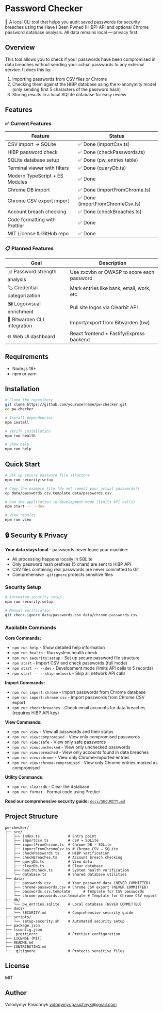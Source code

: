 # Password Checker

🔐 A local CLI tool that helps you audit saved passwords for security breaches using the Have I Been Pwned (HIBP) API and optional Chrome password database analysis. All data remains local — privacy first.

## Overview

This tool allows you to check if your passwords have been compromised in data breaches without sending your actual passwords to any external service. It does this by:

1. Importing passwords from CSV files or Chrome
2. Checking them against the HIBP database using the k-anonymity model (only sending first 5 characters of the password hash)
3. Storing results in a local SQLite database for easy review

## Features

### ✅ Current Features

| Feature | Status |
| ------- | ------ |
| CSV import → SQLite | ✅ Done (importCsv.ts) |
| HIBP password check | ✅ Done (checkPasswords.ts) |
| SQLite database setup | ✅ Done (pw_entries table) |
| Terminal viewer with filters | ✅ Done (queryDb.ts) |
| Modern TypeScript + ES Modules | ✅ Done |
| Chrome DB import | ✅ Done (importFromChrome.ts) |
| Chrome CSV export import | ✅ Done (importFromChromeCsv.ts) |
| Account breach checking | ✅ Done (checkBreaches.ts) |
| Code formatting with Prettier | ✅ Done |
| MIT License & GitHub repo | ✅ Done |

### 📋 Planned Features

| Goal | Description |
| ---- | ----------- |
| 📊 Password strength analysis | Use zxcvbn or OWASP to score each password |
| 🏷 Credential categorization | Mark entries like bank, email, work, etc. |
| 🖼 Logo/visual enrichment | Pull site logos via Clearbit API |
| 🔐 Bitwarden CLI integration | Import/export from Bitwarden (bw) |
| 🌐 Web UI dashboard | React frontend + Fastify/Express backend |

## Requirements

- Node.js 18+
- npm or yarn

## Installation

```bash
# Clone the repository
git clone https://github.com/yourusername/pw-checker.git
cd pw-checker

# Install dependencies
npm install

# Verify installation
npm run health

# Show help
npm run help
```

## Quick Start

```bash
# Set up secure password file structure
npm run security:setup

# Copy the example file (do not commit your actual passwords!)
cp data/passwords.csv.template data/passwords.csv

# Run the application in development mode (limits API calls)
npm start -- --dev

# View results
npm run view
```

## 🔒 Security & Privacy

**Your data stays local** - passwords never leave your machine:
- All processing happens locally in SQLite
- Only password hash prefixes (5 chars) are sent to HIBP API
- CSV files containing real passwords are never committed to Git
- Comprehensive `.gitignore` protects sensitive files

### Security Setup

```bash
# Automated security setup
npm run security:setup

# Manual verification
git check-ignore data/passwords.csv data/chrome-passwords.csv
```

### Available Commands

**Core Commands:**

- `npm run help` - Show detailed help information
- `npm run health` - Run system health check  
- `npm run security:setup` - Set up secure password file structure
- `npm start` - Import CSV and check passwords (full mode)
- `npm start -- --dev` - Development mode (limits API calls to 5 records)
- `npm start -- --skip-network` - Skip all network API calls

**Import Commands:**

- `npm run import:chrome` - Import passwords from Chrome database
- `npm run import:chrome-csv` - Import passwords from Chrome CSV export
- `npm run check:breaches` - Check email accounts for data breaches (requires HIBP API key)

**View Commands:**

- `npm run view` - View all passwords and their status
- `npm run view:compromised` - View only compromised passwords
- `npm run view:safe` - View only safe passwords
- `npm run view:unchecked` - View only unchecked passwords
- `npm run view:breached` - View only accounts found in data breaches
- `npm run view:chrome` - View only Chrome-imported entries
- `npm run view:chrome-compromised` - View only Chrome entries marked as compromised

**Utility Commands:**

- `npm run clear:db` - Clear the database
- `npm run format` - Format code using Prettier

**Read our comprehensive security guide:** [`docs/SECURITY.md`](docs/SECURITY.md)

## Project Structure

```text
pw-checker/
├── src/
│   ├── index.ts             # Entry point
│   ├── importCsv.ts         # CSV → SQLite
│   ├── importFromChrome.ts  # Chrome DB → SQLite
│   ├── importFromChromeCsv.ts # Chrome CSV → SQLite
│   ├── checkPasswords.ts    # HIBP verification
│   ├── checkBreaches.ts     # Account breach checking
│   ├── queryDb.ts           # View data
│   ├── clearDb.ts           # Clear database
│   ├── healthCheck.ts       # System health verification
│   └── database.ts          # Shared database utilities
├── data/
│   ├── passwords.csv        # Your password data (NEVER COMMITTED)
│   ├── chrome-passwords.csv # Chrome CSV export (NEVER COMMITTED)
│   ├── passwords.csv.template      # Template for CSV passwords
│   └── chrome-passwords.csv.template # Template for Chrome CSV export
├── db/
│   └── pw_entries.sqlite    # Local database (NEVER COMMITTED)
├── docs/
│   └── SECURITY.md          # Comprehensive security guide
├── scripts/
│   └── setup-security.sh    # Automated security setup
├── package.json
├── tsconfig.json
├── .prettierrc              # Prettier configuration
├── LICENSE (MIT)
├── README.md
├── CONTRIBUTING.md
└── .gitignore               # Protects sensitive files
```

## License

MIT

## Author

Volodymyr Pasichnyk <volodymyr.pasichnyk@gmail.com>
